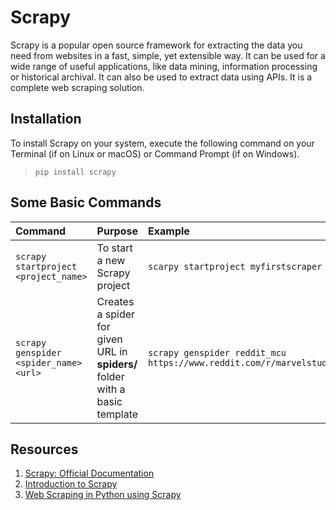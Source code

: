 # Scrapy

Scrapy is a popular open source framework for extracting the data you need from websites in a fast, simple, yet extensible way. It can be used for a wide range of useful applications, like data mining, information processing or historical archival. It can also be used to extract data using APIs. It is a complete web scraping solution.

## Installation

To install Scrapy on your system, execute the following command on your Terminal (if on Linux or macOS) or Command Prompt (if on Windows).
> `pip install scrapy`

## Some Basic Commands

| Command | Purpose | Example |
| :--- | :--- | :-- |
| `scrapy startproject <project_name>` | To start a new Scrapy project | `scarpy startproject myfirstscraper` |
| `scrapy genspider <spider_name> <url>` | Creates a spider for given URL in **spiders/** folder with a basic template | `scrapy genspider reddit_mcu https://www.reddit.com/r/marvelstudios/` |

## Resources 

1. [Scrapy: Official Documentation](https://scrapy.org/)
1. [Introduction to Scrapy](https://www.pythongasm.com/introduction-to-scrapy/)
1. [Web Scraping in Python using Scrapy](https://www.analyticsvidhya.com/blog/2017/07/web-scraping-in-python-using-scrapy/)